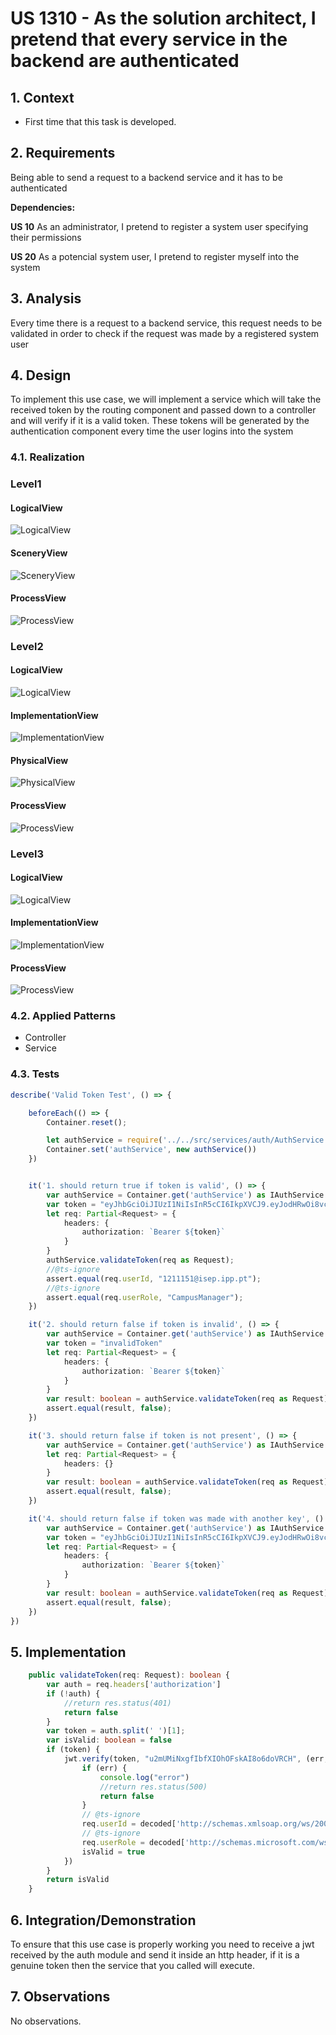 # US 1310 - As the solution architect, I pretend that every service in the backend are authenticated

## 1. Context

* First time that this task is developed.

## 2. Requirements

Being able to send a request to a backend service and it has to be authenticated

**Dependencies:**

**US 10** As an administrator, I pretend to register a system user specifying their permissions

**US 20** As a potencial system user, I pretend to register myself into the system

## 3. Analysis

Every time there is a request to a backend service, this request needs to be validated
in order to check if the request was made by a registered system user

## 4. Design

To implement this use case, we will implement a service which will take the received token by the routing
component and passed down to a controller and will verify if it is a valid token. These tokens will be
generated by the authentication component every time the user logins into the system

### 4.1. Realization

### Level1

#### LogicalView

![LogicalView](Diagrams/Level1/LogicalView.svg)

#### SceneryView

![SceneryView](Diagrams/Level1/SceneryView.svg)

#### ProcessView

![ProcessView](Diagrams/Level1/ProcessView.svg)

### Level2

#### LogicalView

![LogicalView](Diagrams/Level2/LogicalView.svg)

#### ImplementationView

![ImplementationView](Diagrams/Level2/ImplementationView.svg)

#### PhysicalView

![PhysicalView](Diagrams/Level2/PhysicalView.svg)

#### ProcessView

![ProcessView](Diagrams/Level2/ProcessView.svg)

### Level3

#### LogicalView

![LogicalView](Diagrams/Level3/LogicalView.svg)

#### ImplementationView

![ImplementationView](Diagrams/Level3/ImplementationView.svg)

#### ProcessView

![ProcessView](Diagrams/Level3/ProcessView.svg)

### 4.2. Applied Patterns

* Controller
* Service

### 4.3. Tests

```typescript
describe('Valid Token Test', () => {

    beforeEach(() => {
        Container.reset();

        let authService = require('../../src/services/auth/AuthService').default
        Container.set('authService', new authService())
    })


    it('1. should return true if token is valid', () => {
        var authService = Container.get('authService') as IAuthService
        var token = "eyJhbGciOiJIUzI1NiIsInR5cCI6IkpXVCJ9.eyJodHRwOi8vc2NoZW1hcy54bWxzb2FwLm9yZy93cy8yMDA1LzA1L2lkZW50aXR5L2NsYWltcy9uYW1laWRlbnRpZmllciI6IjEyMTExNTFAaXNlcC5pcHAucHQiLCJodHRwOi8vc2NoZW1hcy5taWNyb3NvZnQuY29tL3dzLzIwMDgvMDYvaWRlbnRpdHkvY2xhaW1zL3JvbGUiOiJDYW1wdXNNYW5hZ2VyIiwiZXhwIjoxNzAzNzAzMzI5fQ.Mgpp88Xi7CjX1v-AOMZOCZLHl3GviHv6JU5Az4zafgY"  
        let req: Partial<Request> = {
            headers: {
                authorization: `Bearer ${token}`
            }
        }
        authService.validateToken(req as Request);
        //@ts-ignore
        assert.equal(req.userId, "1211151@isep.ipp.pt");
        //@ts-ignore
        assert.equal(req.userRole, "CampusManager");
    })

    it('2. should return false if token is invalid', () => {
        var authService = Container.get('authService') as IAuthService
        var token = "invalidToken"  
        let req: Partial<Request> = {
            headers: {
                authorization: `Bearer ${token}`
            }
        }
        var result: boolean = authService.validateToken(req as Request);
        assert.equal(result, false);
    })

    it('3. should return false if token is not present', () => {
        var authService = Container.get('authService') as IAuthService
        let req: Partial<Request> = {
            headers: {}
        }
        var result: boolean = authService.validateToken(req as Request);
        assert.equal(result, false);
    })

    it('4. should return false if token was made with another key', () => {
        var authService = Container.get('authService') as IAuthService
        var token = "eyJhbGciOiJIUzI1NiIsInR5cCI6IkpXVCJ9.eyJodHRwOi8vc2NoZW1hcy54bWxzb2FwLm9yZy93cy8yMDA1LzA1L2lkZW50aXR5L2NsYWltcy9uYW1laWRlbnRpZmllciI6IjEyMTEwODlAaXNlcC5pcHAucHQiLCJodHRwOi8vc2NoZW1hcy5taWNyb3NvZnQuY29tL3dzLzIwMDgvMDYvaWRlbnRpdHkvY2xhaW1zL3JvbGUiOiJUYXNrTWFuYWdlciIsImV4cCI6MTcwMzcwODM0NH0.t5IbnvfzKg_rOV4p-kc3ponKwmVPTSYF4bqa2V1uitc"  
        let req: Partial<Request> = {
            headers: {
                authorization: `Bearer ${token}`
            }
        }
        var result: boolean = authService.validateToken(req as Request);
        assert.equal(result, false);
    })
})
```

## 5. Implementation

```ts
    public validateToken(req: Request): boolean {
        var auth = req.headers['authorization']
        if (!auth) {
            //return res.status(401)
            return false
        }
        var token = auth.split(' ')[1];
        var isValid: boolean = false
        if (token) {
            jwt.verify(token, "u2mUMiNxgfIbfXIOhOFskAI8o6doVRCH", (err, decoded) => {
                if (err) {
                    console.log("error")
                    //return res.status(500)
                    return false
                }
                // @ts-ignore
                req.userId = decoded['http://schemas.xmlsoap.org/ws/2005/05/identity/claims/nameidentifier']
                // @ts-ignore
                req.userRole = decoded['http://schemas.microsoft.com/ws/2008/06/identity/claims/role']
                isValid = true
            })
        }
        return isValid
    }
```

## 6. Integration/Demonstration

To ensure that this use case is properly working you need to receive a jwt received by the auth module
and send it inside an http header, if it is a genuine token then the service that you called will execute.

## 7. Observations

No observations.
